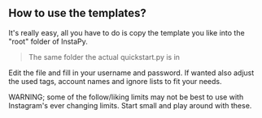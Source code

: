 ## How to use the templates?

It's really easy, all you have to do is copy the template you like into the "root" folder of InstaPy. 

> The same folder the actual quickstart.py is in

Edit the file and fill in your username and password.
If wanted also adjust the used tags, account names and ignore lists to fit your needs.

WARNING; some of the follow/liking limits may not be best to use with Instagram's ever changing limits. Start small and play around with these.
